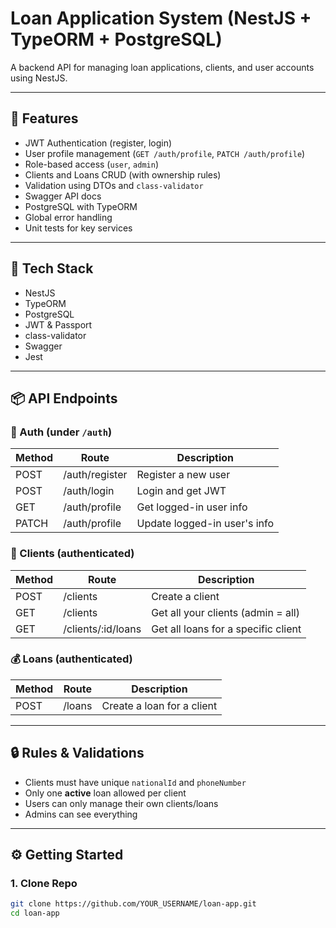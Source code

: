 # Loan Application System (NestJS + TypeORM + PostgreSQL)

A backend API for managing loan applications, clients, and user accounts using NestJS.

---

## 🚀 Features

- JWT Authentication (register, login)
- User profile management (`GET /auth/profile`, `PATCH /auth/profile`)
- Role-based access (`user`, `admin`)
- Clients and Loans CRUD (with ownership rules)
- Validation using DTOs and `class-validator`
- Swagger API docs
- PostgreSQL with TypeORM
- Global error handling
- Unit tests for key services

---

## 🧱 Tech Stack

- NestJS
- TypeORM
- PostgreSQL
- JWT & Passport
- class-validator
- Swagger
- Jest

---

## 📦 API Endpoints

### 🔐 Auth (under `/auth`)
| Method | Route            | Description                   |
|--------|------------------|-------------------------------|
| POST   | /auth/register   | Register a new user           |
| POST   | /auth/login      | Login and get JWT             |
| GET    | /auth/profile    | Get logged-in user info       |
| PATCH  | /auth/profile    | Update logged-in user's info  |

### 👤 Clients (authenticated)
| Method | Route              | Description                         |
|--------|--------------------|-------------------------------------|
| POST   | /clients           | Create a client                     |
| GET    | /clients           | Get all your clients (admin = all)  |
| GET    | /clients/:id/loans | Get all loans for a specific client |

### 💰 Loans (authenticated)
| Method | Route     | Description                      |
|--------|-----------|----------------------------------|
| POST   | /loans    | Create a loan for a client       |

---

## 🔒 Rules & Validations

- Clients must have unique `nationalId` and `phoneNumber`
- Only one **active** loan allowed per client
- Users can only manage their own clients/loans
- Admins can see everything

---

## ⚙️ Getting Started

### 1. Clone Repo

```bash
git clone https://github.com/YOUR_USERNAME/loan-app.git
cd loan-app
